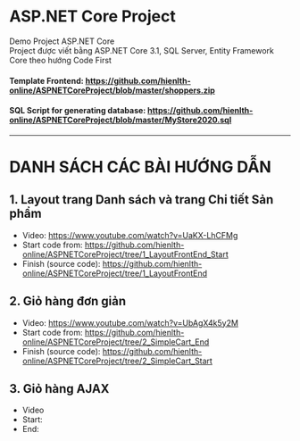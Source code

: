 # ASP.NET Core Project
Demo Project ASP.NET Core\
Project được viết bằng ASP.NET Core 3.1, SQL Server, Entity Framework Core theo hướng Code First

#### Template Frontend: https://github.com/hienlth-online/ASPNETCoreProject/blob/master/shoppers.zip

#### SQL Script for generating database: https://github.com/hienlth-online/ASPNETCoreProject/blob/master/MyStore2020.sql

-----------------------------------------
# DANH SÁCH CÁC BÀI HƯỚNG DẪN

## 1. Layout trang Danh sách và trang Chi tiết Sản phẩm
* Video: https://www.youtube.com/watch?v=UaKX-LhCFMg
* Start code from: https://github.com/hienlth-online/ASPNETCoreProject/tree/1_LayoutFrontEnd_Start
* Finish (source code): https://github.com/hienlth-online/ASPNETCoreProject/tree/1_LayoutFrontEnd

## 2. Giỏ hàng đơn giản
* Video: https://www.youtube.com/watch?v=UbAgX4k5y2M
* Start code from: https://github.com/hienlth-online/ASPNETCoreProject/tree/2_SimpleCart_End
* Finish (source code): https://github.com/hienlth-online/ASPNETCoreProject/tree/2_SimpleCart_Start

## 3. Giỏ hàng AJAX
* Video
* Start:
* End:
